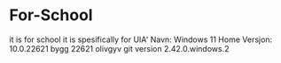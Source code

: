 # For-School
it is for school 
it is spesifically for UIA'
Navn: Windows 11 Home
Versjon: 10.0.22621 bygg 22621
olivgyv
git version 2.42.0.windows.2
    